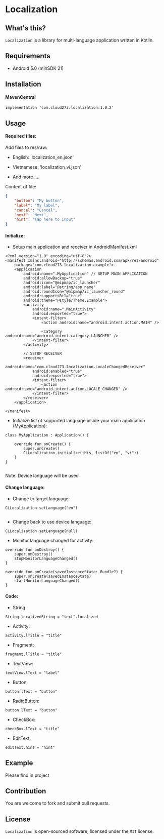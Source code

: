 # Localization


## What's this?

`Localization` is a library for multi-language application written in Kotlin.

## Requirements

* Android 5.0 (minSDK 21)

## Installation

#### MavenCentral

```
implementation 'com.cloud273:localization:1.0.2'
```
## Usage

#### Required files:

Add files to res/raw:

- English: 'localization_en.json'

- Vietnamese: 'localization_vi.json'

- And more ....

Content of file:

```json
{
    "button": "My button",
    "label": "My label",
    "cancel": "Cancel",
    "next": "Next",
    "hint": "Tap here to input"
}

```

#### Initialize:

- Setup main application and receiver in AndroidManifest.xml

```
<?xml version="1.0" encoding="utf-8"?>
<manifest xmlns:android="http://schemas.android.com/apk/res/android"
    package="com.cloud273.localization.example">
    <application
        android:name=".MyApplication" // SETUP MAIN APPLICATION 
        android:allowBackup="true"
        android:icon="@mipmap/ic_launcher"
        android:label="@string/app_name"
        android:roundIcon="@mipmap/ic_launcher_round"
        android:supportsRtl="true"
        android:theme="@style/Theme.Example">
        <activity
            android:name=".MainActivity"
            android:exported="true">
            <intent-filter>
                <action android:name="android.intent.action.MAIN" />

                <category android:name="android.intent.category.LAUNCHER" />
            </intent-filter>
        </activity>
        
        // SETUP RECEIVER 
        <receiver
            android:name="com.cloud273.localization.LocaleChangedReceiver"
            android:enabled="true"
            android:exported="true">
            <intent-filter>
                <action android:name="android.intent.action.LOCALE_CHANGED" />
            </intent-filter>
        </receiver>
    </application>

</manifest>

```
- Initialize list of supported language inside your main application (MyApplication):

```
class MyApplication : Application() {

    override fun onCreate() {
        super.onCreate()
        CLLocalization.initialize(this, listOf("en", "vi"))
    }
}
     
```

Note: Device language will be used

#### Change language:

- Change to target language:

```
CLLocalization.setLanguage("en")
     
```

- Change back to use device language:

```
CLLocalization.setLanguage(null)

```

- Monitor language changed for activity:

```
override fun onDestroy() {
    super.onDestroy()
    stopMonitorLanguageChanged()
}

override fun onCreate(savedInstanceState: Bundle?) {
    super.onCreate(savedInstanceState)
    startMonitorLanguageChanged()
}

```

#### Code:

- String

```
String localizedString = "text".localized

```

- Activity:

```
activity.lTitle = "title"

```

- Fragment:

```
fragment.lTitle = "title"

```

- TextView:

```
textView.lText = "label"

```

- Button:

```
button.lText = "button"

```

- RadioButton:

```
button.lText = "button"

```

- CheckBox:

```
checkBox.lText = "title"

```

- EditText:

```
editText.hint = "hint"

```

## Example

Please find in project

## Contribution

You are welcome to fork and submit pull requests.

## License

`Localization` is open-sourced software, licensed under the `MIT` license.
